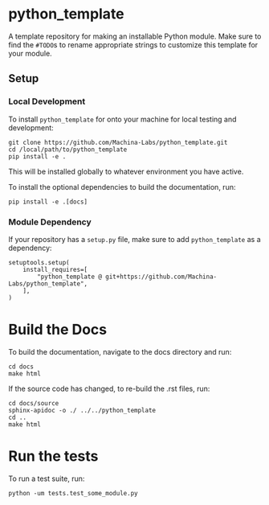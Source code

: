 # python_template

A template repository for making an installable Python module. Make sure to
find the `#TODO`s to rename appropriate strings to customize this template for
your module.

## Setup

### Local Development

To install `python_template` for onto your machine for local testing and development:

```
git clone https://github.com/Machina-Labs/python_template.git
cd /local/path/to/python_template
pip install -e .
```

This will be installed globally to whatever environment you have active.

To install the optional dependencies to build the documentation, run:

`pip install -e .[docs]`

### Module Dependency

If your repository has a `setup.py` file, make sure to add `python_template` as a dependency:

```
setuptools.setup(
	install_requires=[
		"python_template @ git+https://github.com/Machina-Labs/python_template",
	],
)
```

# Build the Docs

To build the documentation, navigate to the docs directory and run:

```
cd docs
make html
```

If the source code has changed, to re-build the .rst files, run:

```
cd docs/source
sphinx-apidoc -o ./ ../../python_template
cd ..
make html
```

# Run the tests

To run a test suite, run:

`python -um tests.test_some_module.py`
